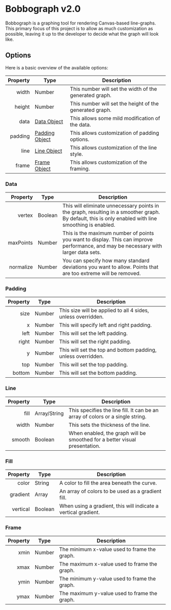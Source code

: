 # Bobbograph v2.0

Bobbograph is a graphing tool for rendering Canvas-based line-graphs.  This primary focus of this project is to allow as much customization as possible, leaving it up to
the developer to decide what the graph will look like.

## Options

Here is a basic overview of the available options:

Property  | Type                       | Description
-------:  | ----                       | -----------
width     | Number                     | This number will set the width of the generated graph.
height    | Number                     | This number will set the height of the generated graph.
data      | [Data Object](#data)       | This allows some mild modification of the data.
padding   | [Padding Object](#padding) | This allows customization of padding options.
line      | [Line Object](#line)       | This allows customization of the line style.
frame     | [Frame Object](#frame)     | This allows customization of the framing.

### Data
Property  | Type    | Description
-------:  | ----    | -----------
vertex    | Boolean | This will eliminate unnecessary points in the graph, resulting in a smoother graph.  By default, this is only enabled with line smoothing is enabled.
maxPoints | Number  | This is the maximum number of points you want to display.  This can improve performance, and may be necessary with larger data sets.
normalize | Number  | You can specify how many standard deviations you want to allow.  Points that are too extreme will be removed.

### Padding 
Property | Type   | Description
-------: | ----   | -----------
size     | Number | This size will be applied to all 4 sides, unless overridden.
x        | Number | This will specify left and right padding.
left     | Number | This will set the left padding.
right    | Number | This will set the right padding.
y        | Number | This will set the top and bottom padding, unless overridden.
top      | Number | This will set the top padding.
bottom   | Number | This will set the bottom padding.

### Line 
Property | Type         | Description
-------: | ----         | -----------
fill     | Array/String | This specifies the line fill.  It can be an array of colors or a single string.
width    | Number       | This sets the thickness of the line.
smooth   | Boolean      | When enabled, the graph will be smoothed for a better visual presentation.

### Fill
Property | Type    | Description
-------: | ----    | -----------
color    | String  | A color to fill the area beneath the curve.
gradient | Array   | An array of colors to be used as a gradient fill.
vertical | Boolean | When using a gradient, this will indicate a vertical gradient.

### Frame
Property | Type   | Description
-------: | ----   | -----------
xmin     | Number | The minimum x-value used to frame the graph.
xmax     | Number | The maximum x-value used to frame the graph.
ymin     | Number | The minimum y-value used to frame the graph.
ymax     | Number | The maximum y-value used to frame the graph.
